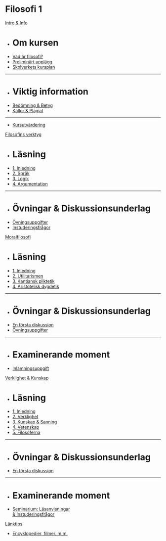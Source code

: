 <script async defer src="//hypothes.is/embed.js"></script>

# Filosofi 1 &nbsp; &nbsp; &nbsp;

[Intro & Info]()

  * # Om kursen
  * [Vad är filosofi?](1_intro/introduktion_filosofi.md)
  * [Preliminärt upplägg](1_intro/planering_upplagg_filosofi.md)
  * [Skolverkets kursplan](1_intro/kursplan.md)
  - - - -
  * # Viktig information
  * [Bedömning & Betyg](1_intro/bedomning.md)
  * [Källor & Plagiat](1_intro/kallhantering.md)
  - - - -
  * [Kursutvärdering](kursutvardering.md)
  
[Filosofins verktyg]()

  * # Läsning
  * [1. Inledning](2_fil_verktyg/2_1_inledning.md)
  * [2. Språk](2_fil_verktyg/2_2_sprak.md)
  * [3. Logik](2_fil_verktyg/2_3_logik.md)
  * [4. Argumentation](2_fil_verktyg/2_4_argumentation.md)
  - - - -
  * # Övningar & Diskussionsunderlag
  * [Övningsuppgifter](2_fil_verktyg/ovningsuppgifter_fil_verktyg.md)
  * [Instuderingsfrågor](2_fil_verktyg/instuderingsfragor_fil_verktyg.md)

[Moralfilosofi]()

  * # Läsning
  * [1. Inledning](4_moralfilosofi/4_1_inledning.md)
  * [2. Utilitarismen](4_moralfilosofi/4_2_utilitarismen.md)
  * [3. Kantiansk pliktetik](4_moralfilosofi/4_3_pliktetiken.md)
  * [4. Aristotelisk dygdetik](4_moralfilosofi/4_4_dygdetiken.md)
  - - - -
  * # Övningar & Diskussionsunderlag
  * [En första diskussion](4_moralfilosofi/moral_en_forsta_diskussion.md)
  * [Övningsuppgifter](4_moralfilosofi/ovningsuppgifter_moralfilosofi.md)
  - - - -
  * # Examinerande moment
  * [Inlämningsuppgift](4_moralfilosofi/moral_inlamning.md)
    
[Verklighet & Kunskap]()

  * # Läsning
  * [1. Inledning](3_verklighet_kunskap/3_1_inledning.md)
  * [2. Verklighet](3_verklighet_kunskap/3_2_verkligheten.md)
  * [3. Kunskap & Sanning](3_verklighet_kunskap/3_3_kunskap_sanning.md)
  * [4. Vetenskap](3_verklighet_kunskap/3_4_vetenskapen.md)
  * [5. Filosoferna](3_verklighet_kunskap/3_5_filosoferna.md)

  - - - -
  * # Övningar & Diskussionsunderlag
  * [En första diskussion](3_verklighet_kunskap/diskussion_verklighet_kunskap.md)
  - - - -
  * # Examinerande moment
  * [Seminarium: Läsanvisningar <br>& Instuderingsfrågor](3_verklighet_kunskap/instuderingsfragor_verklighet_kunskap.md)
  
[Länktips]()

  * [Encyklopedier, filmer, m.m.](x_lankar/lanklista.md)

<!--OBS: Om jag lägger bort ytterligare kategori, ta bort "&nbsp;” från titeln på sidan... -->


<!--[Filosofi 2]()     * # Övergripande   * [Preliminär planering](5_filosofi_2/prel_planering_filosofi_2.md)   * [Skolverkets kursplan](5_filosofi_2/kursplan_filosofi2.md)   - - - -   * # Politisk filosofi   * [Miniseminarier](5_filosofi_2/lasanvisningar_politisk_filosofi.md)   * [Inlämningsuppgift](5_filosofi_2/inlamning_politisk_filosofi.md)      - - -   * # Fördjupning, verklighet & kunskap   * [Miniseminarier](5_filosofi_2/lasanvisningar_verklighet_kunskap.md)   * [Redovisning](5_filosofi_2/redovisning_verklighet_kunskap.md) -->

  
  
<!--Ha resurser/länkar, eller filosofi 2 här...-->

